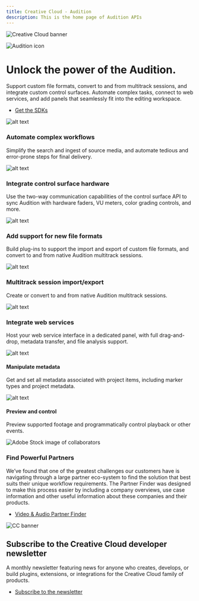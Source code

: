 ```yaml
---
title: Creative Cloud - Audition
description: This is the home page of Audition APIs 
---
```


<Hero slots="image, icon, heading, text, buttons" variant="halfwidth" />

![Creative Cloud banner](images/cc-hero.png)

![Audition icon](images/au_appicon_256.svg)

#  Unlock the power of the Audition.

Support custom file formats, convert to and from multitrack sessions, and integrate custom control surfaces. Automate complex tasks, connect to web services, and add panels that seamlessly fit into the editing workspace.

* [Get the SDKs](https://console.adobe.io/downloads/au)



<TextBlock slots="image, heading, text" width="33%" theme="light" isCentered />

![alt text](images/audition-features1.jpg)

### Automate complex workflows

Simplify the search and ingest of source media, and automate tedious and error-prone steps for final delivery.

<TextBlock slots="image, heading, text" width="33%" theme="light" isCentered />

![alt text](images/audition-features2.jpg)

### Integrate control surface hardware 

Use the two-way communication capabilities of the control surface API to sync Audition with hardware faders, VU meters, color grading controls, and more.

<TextBlock slots="image, heading, text" width="33%" theme="light" isCentered />

![alt text](images/audition-features3.png)

### Add support for new file formats 

Build plug-ins to support the import and export of custom file formats, and convert to and from native Audition multitrack sessions.


<TextBlock slots="image, heading, text" width="25%" theme="light" isCentered />

![alt text](images/S_IlluMultitrack_96.svg)

### Multitrack session import/export 

Create or convert to and from native Audition multitrack sessions.

<TextBlock slots="image, heading, text" width="25%" theme="light" isCentered />

![alt text](images/S_Illu3rdPartyWebService_96.svg)

### Integrate web services 

Host your web service interface in a dedicated panel, with full drag-and-drop, metadata transfer, and file analysis support.


<TextBlock slots="image, heading, text" width="25%" theme="light" isCentered />

![alt text](images/S_IlluManipulateMetadata_96.svg)

#### Manipulate metadata 

Get and set all metadata associated with project items, including marker types and project metadata.

<TextBlock slots="image, heading, text" width="25%" theme="light" isCentered />

![alt text](images/S_IlluPreviewAudio_96.svg)

#### Preview and control 

Preview supported footage and programmatically control playback or other events.

<TextBlock slots="image, heading, text1, buttons" theme="dark" />

![Adobe Stock image of collaborators](images/AdobeStock_252386533.697x377.png)

### Find Powerful Partners

We’ve found that one of the greatest challenges our customers have is navigating through a large partner eco-system to find the solution that best suits their unique workflow requirements. The Partner Finder was designed to make this process easier by including a company overviews, use case information and other useful information about these companies and their products.

* [Video & Audio Partner Finder](https://adobe-video-partner-finder.com/)


<SummaryBlock slots="image, heading, text, buttons" background="rgb(246, 16, 27)" />

![CC banner](images/cc-banner.png)

## Subscribe to the Creative Cloud developer newsletter 

A monthly newsletter featuring news for anyone who creates, develops, or build plugins, extensions, or integrations for the
Creative Cloud family of products.

* [Subscribe to the newsletter](https://www.adobe.com/subscription/ccdevnewsletter.html)